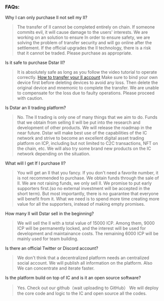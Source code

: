### FAQs:



Why I can only purchase II not sell my II?

> The transfer of II cannot be completed entirely on chain. If someone commits evil, it will cause damage to the users' interests. 
> We are working on an solution to ensure 
> In order to ensure safety, we are solving the problem of transfer security and will go online after the settlement.
> If the official upgrades the II technology, there is a risk that it cannot be traded. Please purchase as appropriate.



Is it safe to purchase Dstar II?

> It is absolutely safe as long as you follow the video tutorial to operate correctly. [How to transfer your II account](https://support.dstar.app/#/IITransfer)
> Make sure to bind your own device first before deleting devices to avoid any loss.
> Then delete the original device and mnemonic to complete the transfer.
> We are unable to compensate for the loss due to faulty operations. Please proceed with caution.



Is Dstar an II trading platform?

> No. The II trading is only one of many things that we aim to do. Funds that we obtain from selling II will be put into the research and development of other products. We will release the roadmap in the near future. Dstar will make best use of the capabilities of the IC network and strive to become an excellent digital asset trading platform on ICP, including but not limited to C2C transactions, NFT on the chain, etc. We will also try some brand new products on the IC network depending on the situation.



What will I get If I purchase II?

> You will get an II that you fancy. If you don't need a favorite number, it is not recommended to purchase. We obtain funds through the sale of II. 
> We are not raising funds, we only sell II. We promise to put early supporters first.(so no external investment will be accepted in the short term). But most importantly, there is no guarantee that everyone will benefit from it. What we need is to spend more time creating more value for all the supporters, instead of making empty promises.



How many II will Dstar sell in the beginning?

> We will sell the II with a total value of 15000 ICP. Among them, 9000 ICP will be permanently locked, and the interest will be used for development and maintainance costs. The remaining 6000 ICP will be mainly used for team building.



Is there an official Twitter or Discord account?

> We don't think that a decentralized platform needs an centralized social account. We will publish all information on the platform. Also We can concentrate and iterate faster.



Is the platform build on top of IC and is it an open source software?

> Yes. Check out our github（wait uploading to GitHub）
> We will deploy the core code and logic to the IC and open source all the codes.
